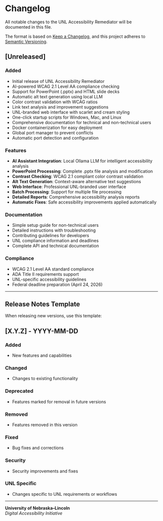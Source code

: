 # Changelog

All notable changes to the UNL Accessibility Remediator will be documented in this file.

The format is based on [Keep a Changelog](https://keepachangelog.com/en/1.0.0/),
and this project adheres to [Semantic Versioning](https://semver.org/spec/v2.0.0.html).

## [Unreleased]

### Added
- Initial release of UNL Accessibility Remediator
- AI-powered WCAG 2.1 Level AA compliance checking
- Support for PowerPoint (.pptx) and HTML slide decks
- Automatic alt text generation using local LLM
- Color contrast validation with WCAG ratios
- Link text analysis and improvement suggestions
- UNL-branded web interface with scarlet and cream styling
- One-click startup scripts for Windows, Mac, and Linux
- Comprehensive documentation for technical and non-technical users
- Docker containerization for easy deployment
- Global port manager to prevent conflicts
- Automatic port detection and configuration

### Features
- **AI Assistant Integration**: Local Ollama LLM for intelligent accessibility analysis
- **PowerPoint Processing**: Complete .pptx file analysis and modification
- **Contrast Checking**: WCAG 2.1 compliant color contrast validation
- **Alt Text Generation**: Context-aware alternative text suggestions
- **Web Interface**: Professional UNL-branded user interface
- **Batch Processing**: Support for multiple file processing
- **Detailed Reports**: Comprehensive accessibility analysis reports
- **Automatic Fixes**: Safe accessibility improvements applied automatically

### Documentation
- Simple setup guide for non-technical users
- Detailed instructions with troubleshooting
- Contributing guidelines for developers
- UNL compliance information and deadlines
- Complete API and technical documentation

### Compliance
- WCAG 2.1 Level AA standard compliance
- ADA Title II requirements support
- UNL-specific accessibility guidelines
- Federal deadline preparation (April 24, 2026)

---

## Release Notes Template

When releasing new versions, use this template:

## [X.Y.Z] - YYYY-MM-DD

### Added
- New features and capabilities

### Changed
- Changes to existing functionality

### Deprecated
- Features marked for removal in future versions

### Removed
- Features removed in this version

### Fixed
- Bug fixes and corrections

### Security
- Security improvements and fixes

### UNL Specific
- Changes specific to UNL requirements or workflows

---

**University of Nebraska–Lincoln**  
*Digital Accessibility Initiative*